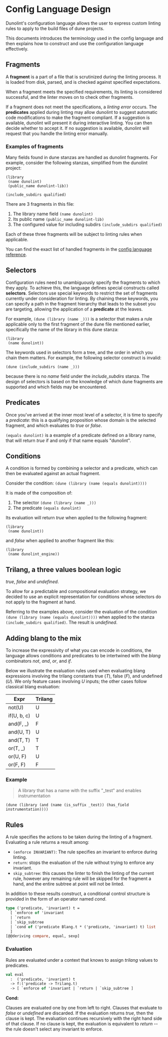 # Config Language Design

Dunolint's configuration language allows the user to express custom linting rules to apply to the build files of dune projects.

This documents introduces the terminology used in the config language and then explains how to construct and use the configuration language effectively.

## Fragments

A **fragment** is a part of a file that is scrutinized during the linting process. It is loaded from disk, parsed, and is checked against specified expectations.

When a fragment meets the specified requirements, its linting is considered successful, and the linter moves on to check other fragments.

If a fragment does not meet the specifications, a *linting error* occurs. The **predicates** applied during linting may allow dunolint to suggest automatic code modifications to make the fragment compliant. If a suggestion is available, dunolint will present it during interactive linting. You can then decide whether to accept it. If no suggestion is available, dunolint will request that you handle the linting error manually.

### Examples of fragments

Many fields found in dune stanzas are handled as dunolint fragments. For example, consider the following stanzas, simplified from the dunolint project:

```dune
(library
 (name dunolint)
 (public_name dunolint-lib))

(include_subdirs qualified)
```

There are 3 fragments in this file:

1. The library name field `(name dunolint)`
2. Its public name `(public_name dunolint-lib)`
3. The configured value for including subdirs `(include_subdirs qualified)`

Each of these three fragments will be subject to linting rules when applicable.

You can find the exact list of handled fragments in the [config language reference](../../reference/config/README.md).

## Selectors

Configuration rules need to unambiguously specify the fragments to which they apply. To achieve this, the language defines special constructs called **selectors**. Selectors use special keywords to restrict the set of fragments currently under consideration for linting. By chaining these keywords, you can specify a path in the fragment hierarchy that leads to the subset you are targeting, allowing the application of a **predicate** at the leaves.

For example, `(dune (library (name _)))` is a selector that makes a rule applicable only to the first fragment of the dune file mentioned earlier, specifically the name of the library in this dune stanza:

```dune
(library
 (name dunolint))
```

The keywords used in selectors form a tree, and the order in which you chain them matters. For example, the following selector construct is invalid:

`(dune (include_subdirs (name _)))`

because there is no *name* field under the *include_subdirs* stanza. The design of selectors is based on the knowledge of which dune fragments are supported and which fields may be encountered.

## Predicates

Once you've arrived at the inner most level of a selector, it is time to specify a *predicate*: this is a qualifying proposition whose domain is the selected fragment, and which evaluates to *true* or *false*.

`(equals dunolint)` is a example of a predicate defined on a library name, that will return *true* if and only if that name equals "dunolint".

## Conditions

A condition is formed by combining a selector and a predicate, which can then be evaluated against an actual fragment.

Consider the condition: `(dune (library (name (equals dunolint))))`

It is made of the composition of:

1. The selector `(dune (library (name _)))`
2. The predicate `(equals dunolint)`

Its evaluation will return *true* when applied to the following fragment:

```dune
(library
 (name dunolint))
```

and *false* when applied to another fragment like this:

```dune
(library
 (name dunolint_engine))
```

## Trilang, a three values boolean logic

*true*, *false* and *undefined*.

To allow for a predictable and compositional evaluation strategy, we decided to use an explicit representation for conditions whose selectors do not apply to the fragment at hand.

Referring to the examples above, consider the evaluation of the condition `(dune (library (name (equals dunolint))))` when applied to the stanza `(include_subdirs qualified)`. The result is *undefined*.

## Adding blang to the mix

To increase the expressivity of what you can encode in conditions, the language allows conditions and predicates to be intertwined with the *blang* combinators *not*, *and*, *or*, and *if*.

Below we illustrate the evaluation rules used when evaluating blang expressions involving the trilang constants true (*T*), false (*F*), and undefined (*U*). We only feature cases involving *U* inputs; the other cases follow classical blang evaluation:

| Expr         | Trilang |
| ------------ | ------- |
| not(U)       | U       |
| if(U, b, c)  | U       |
| and(F, _)    | F       |
| and(U, T)    | U       |
| and(T, T)    | T       |
| or(T, _)     | T       |
| or(U, F)     | U       |
| or(F, F)     | F       |

### Example

> A library that has a name with the suffix "_test" and enables instrumentation

`(dune (library (and (name (is_suffix _test)) (has_field instrumentation))))`

## Rules

A rule specifies the actions to be taken during the linting of a fragment. Evaluating a rule returns a result among:

- `(enforce INVARIANT)`: The rule specifies an invariant to enforce during linting.
- `return`: stops the evaluation of the rule without trying to enforce any invariant.
- `skip_subtree`: this causes the linter to finish the linting of the current rule, however any remaining rule will be skipped for the fragment a hand, and the entire subtree at point will not be linted.

In addition to these results construct, a conditional control structure is provided in the form of an operator named *cond*.

```ocaml
type ('predicate, 'invariant) t =
  [ `enforce of 'invariant
  | `return
  | `skip_subtree
  | `cond of ('predicate Blang.t * ('predicate, 'invariant) t) list
  ]
[@@deriving compare, equal, sexp]
```

### Evaluation

Rules are evaluated under a context that knows to assign *trilang* values to predicates.

```ocaml
val eval
  :  ('predicate, 'invariant) t
  -> f:('predicate -> Trilang.t)
  -> [ `enforce of 'invariant | `return | `skip_subtree ]
```

**Cond:**

Clauses are evaluated one by one from left to right. Clauses that evaluate to *false* or *undefined* are discarded. If the evaluation returns *true*, then the clause is kept. The evaluation continues recursively with the right hand side of that clause. If no clause is kept, the evaluation is equivalent to *return* -- the rule doesn't select any invariant to enforce.
